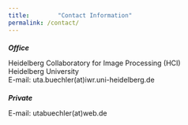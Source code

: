 ```yaml
---
title:        "Contact Information"
permalink: /contact/
---
```

<div class="post-list">
<h5 style="margin-bottom: 0px">Office</h5>
<p>Heidelberg Collaboratory for Image Processing (HCI)<br />
Heidelberg University<br />
<!--Im Neuenheimer Feld 205, D-69120 Heidelberg, Germany<br />
#Room: B04.324<br />
#Phone: 06221/5414808<br />-->
E-mail: uta.buechler(at)iwr.uni-heidelberg.de</p>
</div>

<div class="post-list">
<h5 style="margin-bottom: 0px">Private</h5>
<p>E-mail: utabuechler(at)web.de</p>
</div>


